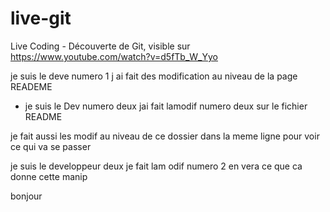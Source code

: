 ﻿# live-git
Live Coding - Découverte de Git, visible sur https://www.youtube.com/watch?v=d5fTb_W_Yyo

je suis le deve numero 1  j ai fait des modification au niveau de la page READEME 

- je suis  le Dev numero deux   jai fait lamodif numero deux sur le fichier   README

je fait aussi les modif au niveau de ce dossier  dans la meme   ligne  pour voir ce qui va se passer

je suis le developpeur deux je fait lam odif numero 2
 en vera ce que ca donne cette manip


bonjour 
